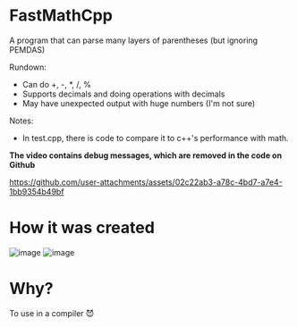 # FastMathCpp
A program that can parse many layers of parentheses (but ignoring PEMDAS)

Rundown:
- Can do +, -, *, /, %
- Supports decimals and doing operations with decimals
- May have unexpected output with huge numbers (I'm not sure)

Notes:
- In test.cpp, there is code to compare it to c++'s performance with math.

**The video contains debug messages, which are removed in the code on Github**

https://github.com/user-attachments/assets/02c22ab3-a78c-4bd7-a7e4-1bb9354b49bf

# How it was created
![image](https://github.com/user-attachments/assets/8a180799-b0b7-4835-9d58-64125bae5e6c)
![image](https://github.com/user-attachments/assets/cc308407-f785-417f-9d22-bbf3f0946d52)
# Why?
To use in a compiler 😈
